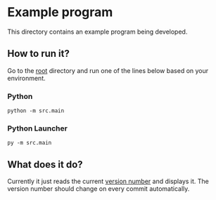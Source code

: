 # Example program
This directory contains an example program being developed.

## How to run it?
Go to the [root](../) directory and run one of the lines below based on your environment.

### Python
```
python -m src.main
```

### Python Launcher
```
py -m src.main
```

## What does it do?
Currently it just reads the current [version number](../data/version.pydef) and displays it. The version number should change on every commit automatically.
